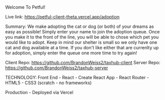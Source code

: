 Welcome To Petful!

Live link: https://petful-client-theta.vercel.app/adoption

Summary: 
We make adopting the cat or dog (or both) of your dreams as easy as possible! Simply enter your name to join the adoption queue. Once you make it to the front of the line, you will be able to chose which pet you would like to adopt. Keep in mind our shelter is small so we only have one cat and dog available at a time. If you don't like either that are currenlty up for adoption, simply enter the queue one more time to try again!

Client Repo: https://github.com/BrandonWeiss2/taxhub-client
Server Repo: https://github.com/BrandonWeiss2/taxhub-server

TECHNOLOGY: Front End - React - Create React App - React Router - HTML5 - CSS3 (scratch - no frameworks)

Production - Deployed via Vercel